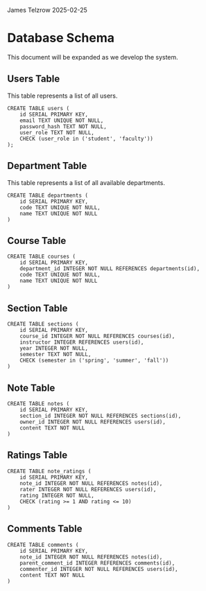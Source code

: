 James Telzrow
2025-02-25

# Database Schema

This document will be expanded as we develop the system.

## Users Table
This table represents a list of all users.
```
CREATE TABLE users (
	id SERIAL PRIMARY KEY,
	email TEXT UNIQUE NOT NULL,
	password_hash TEXT NOT NULL,
	user_role TEXT NOT NULL,
	CHECK (user_role in ('student', 'faculty'))
);
```

## Department Table
This table represents a list of all available departments.
```
CREATE TABLE departments (
	id SERIAL PRIMARY KEY,
	code TEXT UNIQUE NOT NULL,
	name TEXT UNIQUE NOT NULL
)
```

## Course Table
```
CREATE TABLE courses (
	id SERIAL PRIMARY KEY,
	department_id INTEGER NOT NULL REFERENCES departments(id),
	code TEXT UNIQUE NOT NULL,
	name TEXT UNIQUE NOT NULL
)
```

## Section Table
```
CREATE TABLE sections (
	id SERIAL PRIMARY KEY,
	course_id INTEGER NOT NULL REFERENCES courses(id),
	instructor INTEGER REFERENCES users(id),
	year INTEGER NOT NULL,
	semester TEXT NOT NULL,
	CHECK (semester in ('spring', 'summer', 'fall'))
)
```

## Note Table
```
CREATE TABLE notes (
	id SERIAL PRIMARY KEY,
	section_id INTEGER NOT NULL REFERENCES sections(id),
	owner_id INTEGER NOT NULL REFERENCES users(id),
	content TEXT NOT NULL
)
```

## Ratings Table
```
CREATE TABLE note_ratings (
	id SERIAL PRIMARY KEY,
	note_id INTEGER NOT NULL REFERENCES notes(id),
	rater INTEGER NOT NULL REFERENCES users(id),
	rating INTEGER NOT NULL,
	CHECK (rating >= 1 AND rating <= 10)
)
```

## Comments Table
```
CREATE TABLE comments (
	id SERIAL PRIMARY KEY,
	note_id INTEGER NOT NULL REFERENCES notes(id),
	parent_comment_id INTEGER REFERENCES comments(id),
	commenter_id INTEGER NOT NULL REFERENCES users(id),
	content TEXT NOT NULL
)
```